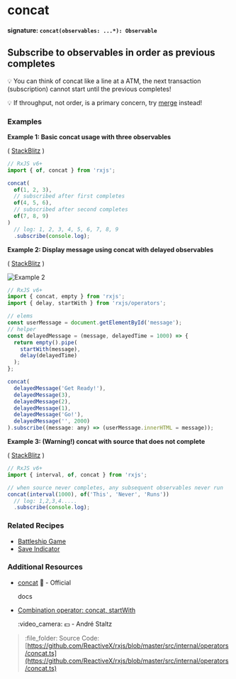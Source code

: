 # concat

#### signature: `concat(observables: ...*): Observable`

## Subscribe to observables in order as previous completes

:bulb: You can think of concat like a line at a ATM, the next transaction \(subscription\) cannot start until the previous completes!

:bulb: If throughput, not order, is a primary concern, try [merge](merge.md) instead!

### Examples

**Example 1: Basic concat usage with three observables**

\( [StackBlitz](https://stackblitz.com/edit/typescript-ks8chl?file=index.ts&devtoolsheight=100) \)

```javascript
// RxJS v6+
import { of, concat } from 'rxjs';

concat(
  of(1, 2, 3),
  // subscribed after first completes
  of(4, 5, 6),
  // subscribed after second completes
  of(7, 8, 9)
)
  // log: 1, 2, 3, 4, 5, 6, 7, 8, 9
  .subscribe(console.log);
```

**Example 2: Display message using concat with delayed observables**

\( [StackBlitz](https://stackblitz.com/edit/typescript-jtzuaa?file=index.ts) \)

![Example 2](https://drive.google.com/uc?export=view&id=1fKsYUKXkSWEDLdii-5rmOAgqy6sUGNjl)

```javascript
// RxJS v6+
import { concat, empty } from 'rxjs';
import { delay, startWith } from 'rxjs/operators';

// elems
const userMessage = document.getElementById('message');
// helper
const delayedMessage = (message, delayedTime = 1000) => {
  return empty().pipe(
    startWith(message),
    delay(delayedTime)
  );
};

concat(
  delayedMessage('Get Ready!'),
  delayedMessage(3),
  delayedMessage(2),
  delayedMessage(1),
  delayedMessage('Go!'),
  delayedMessage('', 2000)
).subscribe((message: any) => (userMessage.innerHTML = message));
```

**Example 3: \(Warning!\) concat with source that does not complete**

\( [StackBlitz](https://stackblitz.com/edit/typescript-njc2jw?file=index.ts&devtoolsheight=100) \)

```javascript
// RxJS v6+
import { interval, of, concat } from 'rxjs';

// when source never completes, any subsequent observables never run
concat(interval(1000), of('This', 'Never', 'Runs'))
  // log: 1,2,3,4.....
  .subscribe(console.log);
```

### Related Recipes

* [Battleship Game](../../recipes/battleship-game.md)
* [Save Indicator](../../recipes/save-indicator.md)

### Additional Resources

* [concat](https://rxjs.dev/api/index/function/concat) :newspaper: - Official

  docs

* [Combination operator: concat, startWith](https://egghead.io/lessons/rxjs-combination-operators-concat-startwith?course=rxjs-beyond-the-basics-operators-in-depth)

  :video\_camera: :dollar: - André Staltz

> :file\_folder: Source Code: [https://github.com/ReactiveX/rxjs/blob/master/src/internal/operators/concat.ts](https://github.com/ReactiveX/rxjs/blob/master/src/internal/operators/concat.ts)


